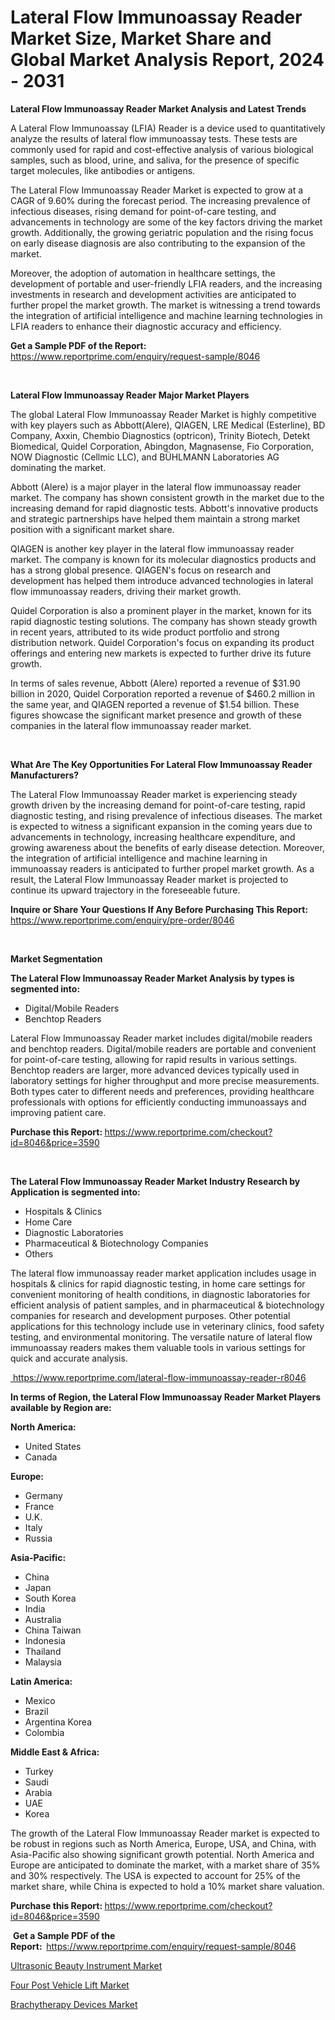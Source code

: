 <p><h1>Lateral Flow Immunoassay Reader Market Size, Market Share and Global Market Analysis Report, 2024 - 2031</h1></p><p><strong>Lateral Flow Immunoassay Reader Market Analysis and Latest Trends</strong></p>
<p><p>A Lateral Flow Immunoassay (LFIA) Reader is a device used to quantitatively analyze the results of lateral flow immunoassay tests. These tests are commonly used for rapid and cost-effective analysis of various biological samples, such as blood, urine, and saliva, for the presence of specific target molecules, like antibodies or antigens.</p><p>The Lateral Flow Immunoassay Reader Market is expected to grow at a CAGR of 9.60% during the forecast period. The increasing prevalence of infectious diseases, rising demand for point-of-care testing, and advancements in technology are some of the key factors driving the market growth. Additionally, the growing geriatric population and the rising focus on early disease diagnosis are also contributing to the expansion of the market.</p><p>Moreover, the adoption of automation in healthcare settings, the development of portable and user-friendly LFIA readers, and the increasing investments in research and development activities are anticipated to further propel the market growth. The market is witnessing a trend towards the integration of artificial intelligence and machine learning technologies in LFIA readers to enhance their diagnostic accuracy and efficiency.</p></p>
<p><strong>Get a Sample PDF of the Report:&nbsp;</strong> <a href="https://www.reportprime.com/enquiry/request-sample/8046">https://www.reportprime.com/enquiry/request-sample/8046</a></p>
<p>&nbsp;</p>
<p><strong>Lateral Flow Immunoassay Reader Major Market Players</strong></p>
<p><p>The global Lateral Flow Immunoassay Reader Market is highly competitive with key players such as Abbott(Alere), QIAGEN, LRE Medical (Esterline), BD Company, Axxin, Chembio Diagnostics (optricon), Trinity Biotech, Detekt Biomedical, Quidel Corporation, Abingdon, Magnasense, Fio Corporation, NOW Diagnostic (Cellmic LLC), and BÜHLMANN Laboratories AG dominating the market.</p><p>Abbott (Alere) is a major player in the lateral flow immunoassay reader market. The company has shown consistent growth in the market due to the increasing demand for rapid diagnostic tests. Abbott's innovative products and strategic partnerships have helped them maintain a strong market position with a significant market share.</p><p>QIAGEN is another key player in the lateral flow immunoassay reader market. The company is known for its molecular diagnostics products and has a strong global presence. QIAGEN's focus on research and development has helped them introduce advanced technologies in lateral flow immunoassay readers, driving their market growth.</p><p>Quidel Corporation is also a prominent player in the market, known for its rapid diagnostic testing solutions. The company has shown steady growth in recent years, attributed to its wide product portfolio and strong distribution network. Quidel Corporation's focus on expanding its product offerings and entering new markets is expected to further drive its future growth.</p><p>In terms of sales revenue, Abbott (Alere) reported a revenue of $31.90 billion in 2020, Quidel Corporation reported a revenue of $460.2 million in the same year, and QIAGEN reported a revenue of $1.54 billion. These figures showcase the significant market presence and growth of these companies in the lateral flow immunoassay reader market.</p></p>
<p>&nbsp;</p>
<p><strong>What Are The Key Opportunities For Lateral Flow Immunoassay Reader Manufacturers?</strong></p>
<p><p>The Lateral Flow Immunoassay Reader market is experiencing steady growth driven by the increasing demand for point-of-care testing, rapid diagnostic testing, and rising prevalence of infectious diseases. The market is expected to witness a significant expansion in the coming years due to advancements in technology, increasing healthcare expenditure, and growing awareness about the benefits of early disease detection. Moreover, the integration of artificial intelligence and machine learning in immunoassay readers is anticipated to further propel market growth. As a result, the Lateral Flow Immunoassay Reader market is projected to continue its upward trajectory in the foreseeable future.</p></p>
<p><strong>Inquire or Share Your Questions If Any Before Purchasing This Report:</strong> <a href="https://www.reportprime.com/enquiry/pre-order/8046">https://www.reportprime.com/enquiry/pre-order/8046</a></p>
<p>&nbsp;</p>
<p><strong>Market Segmentation</strong></p>
<p><strong>The Lateral Flow Immunoassay Reader Market Analysis by types is segmented into:</strong></p>
<p><ul><li>Digital/Mobile Readers</li><li>Benchtop Readers</li></ul></p>
<p><p>Lateral Flow Immunoassay Reader market includes digital/mobile readers and benchtop readers. Digital/mobile readers are portable and convenient for point-of-care testing, allowing for rapid results in various settings. Benchtop readers are larger, more advanced devices typically used in laboratory settings for higher throughput and more precise measurements. Both types cater to different needs and preferences, providing healthcare professionals with options for efficiently conducting immunoassays and improving patient care.</p></p>
<p><strong>Purchase this Report:&nbsp;</strong><a href="https://www.reportprime.com/checkout?id=8046&price=3590">https://www.reportprime.com/checkout?id=8046&price=3590</a></p>
<p>&nbsp;</p>
<p><strong>The Lateral Flow Immunoassay Reader Market Industry Research by Application is segmented into:</strong></p>
<p><ul><li>Hospitals & Clinics</li><li>Home Care</li><li>Diagnostic Laboratories</li><li>Pharmaceutical & Biotechnology Companies</li><li>Others</li></ul></p>
<p><p>The lateral flow immunoassay reader market application includes usage in hospitals & clinics for rapid diagnostic testing, in home care settings for convenient monitoring of health conditions, in diagnostic laboratories for efficient analysis of patient samples, and in pharmaceutical & biotechnology companies for research and development purposes. Other potential applications for this technology include use in veterinary clinics, food safety testing, and environmental monitoring. The versatile nature of lateral flow immunoassay readers makes them valuable tools in various settings for quick and accurate analysis.</p></p>
<p><a href="https://www.reportprime.com/lateral-flow-immunoassay-reader-r8046">&nbsp;https://www.reportprime.com/lateral-flow-immunoassay-reader-r8046</a></p>
<p><strong>In terms of Region, the Lateral Flow Immunoassay Reader Market Players available by Region are:</strong></p>
<p>
    <p> <strong> North America: </strong>
        <ul>
            <li>United States</li>
            <li>Canada</li>
        </ul>
        </p> 
    <p> <strong> Europe: </strong>
        <ul>
            <li>Germany</li>
            <li>France</li>
            <li>U.K.</li>
            <li>Italy</li>
            <li>Russia</li>
        </ul>
        </p> 
    <p> <strong> Asia-Pacific: </strong>
        <ul>
            <li>China</li>
            <li>Japan</li>
            <li>South Korea</li>
            <li>India</li>
            <li>Australia</li>
            <li>China Taiwan</li>
            <li>Indonesia</li>
            <li>Thailand</li>
            <li>Malaysia</li>
        </ul>
        </p> 
    <p> <strong> Latin America: </strong>
        <ul>
            <li>Mexico</li>
            <li>Brazil</li>
            <li>Argentina Korea</li>
            <li>Colombia</li>
        </ul>
        </p> 
    <p> <strong> Middle East & Africa: </strong>
        <ul>
            <li>Turkey</li>
            <li>Saudi</li>
            <li>Arabia</li>
            <li>UAE</li>
            <li>Korea</li>
        </ul>
    </p>
    </p>
<p><p>The growth of the Lateral Flow Immunoassay Reader market is expected to be robust in regions such as North America, Europe, USA, and China, with Asia-Pacific also showing significant growth potential. North America and Europe are anticipated to dominate the market, with a market share of 35% and 30% respectively. The USA is expected to account for 25% of the market share, while China is expected to hold a 10% market share valuation.</p></p>
<p><strong>Purchase this Report: </strong><a href="https://www.reportprime.com/checkout?id=8046&price=3590">https://www.reportprime.com/checkout?id=8046&price=3590</a></p>
<p>&nbsp;<strong>Get a Sample PDF of the Report:&nbsp;&nbsp;</strong><a href="https://www.reportprime.com/enquiry/request-sample/8046">https://www.reportprime.com/enquiry/request-sample/8046</a></p>
<p><strong></strong></p>
<p><p><a href="https://www.linkedin.com/pulse/decoding-ultrasonic-beauty-instrument-market-metrics-share-mk5me">Ultrasonic Beauty Instrument Market</a></p><p><a href="https://www.linkedin.com/pulse/four-post-vehicle-lift-market-key-successful-business-strategy-g6uoe">Four Post Vehicle Lift Market</a></p><p><a href="https://www.linkedin.com/pulse/brachytherapy-devices-market-size-reveals-best-marketing-channels-g0bme">Brachytherapy Devices Market</a></p></p>